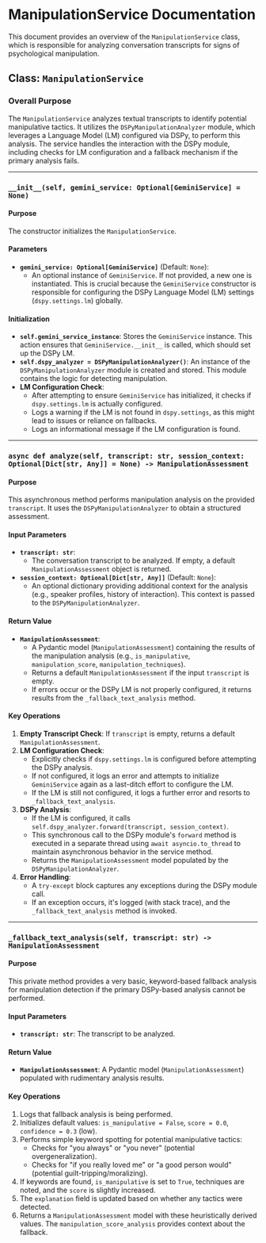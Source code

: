 # ManipulationService Documentation

This document provides an overview of the `ManipulationService` class, which is responsible for analyzing conversation transcripts for signs of psychological manipulation.

## Class: `ManipulationService`

### Overall Purpose
The `ManipulationService` analyzes textual transcripts to identify potential manipulative tactics. It utilizes the `DSPyManipulationAnalyzer` module, which leverages a Language Model (LM) configured via DSPy, to perform this analysis. The service handles the interaction with the DSPy module, including checks for LM configuration and a fallback mechanism if the primary analysis fails.

---

### `__init__(self, gemini_service: Optional[GeminiService] = None)`

#### Purpose
The constructor initializes the `ManipulationService`.

#### Parameters
*   **`gemini_service: Optional[GeminiService]`** (Default: `None`):
    *   An optional instance of `GeminiService`. If not provided, a new one is instantiated. This is crucial because the `GeminiService` constructor is responsible for configuring the DSPy Language Model (LM) settings (`dspy.settings.lm`) globally.

#### Initialization
*   **`self.gemini_service_instance`**: Stores the `GeminiService` instance. This action ensures that `GeminiService.__init__` is called, which should set up the DSPy LM.
*   **`self.dspy_analyzer = DSPyManipulationAnalyzer()`**: An instance of the `DSPyManipulationAnalyzer` module is created and stored. This module contains the logic for detecting manipulation.
*   **LM Configuration Check**:
    *   After attempting to ensure `GeminiService` has initialized, it checks if `dspy.settings.lm` is actually configured.
    *   Logs a warning if the LM is not found in `dspy.settings`, as this might lead to issues or reliance on fallbacks.
    *   Logs an informational message if the LM configuration is found.

---

### `async def analyze(self, transcript: str, session_context: Optional[Dict[str, Any]] = None) -> ManipulationAssessment`

#### Purpose
This asynchronous method performs manipulation analysis on the provided `transcript`. It uses the `DSPyManipulationAnalyzer` to obtain a structured assessment.

#### Input Parameters
*   **`transcript: str`**:
    *   The conversation transcript to be analyzed. If empty, a default `ManipulationAssessment` object is returned.
*   **`session_context: Optional[Dict[str, Any]]`** (Default: `None`):
    *   An optional dictionary providing additional context for the analysis (e.g., speaker profiles, history of interaction). This context is passed to the `DSPyManipulationAnalyzer`.

#### Return Value
*   **`ManipulationAssessment`**:
    *   A Pydantic model (`ManipulationAssessment`) containing the results of the manipulation analysis (e.g., `is_manipulative`, `manipulation_score`, `manipulation_techniques`).
    *   Returns a default `ManipulationAssessment` if the input `transcript` is empty.
    *   If errors occur or the DSPy LM is not properly configured, it returns results from the `_fallback_text_analysis` method.

#### Key Operations
1.  **Empty Transcript Check**: If `transcript` is empty, returns a default `ManipulationAssessment`.
2.  **LM Configuration Check**:
    *   Explicitly checks if `dspy.settings.lm` is configured before attempting the DSPy analysis.
    *   If not configured, it logs an error and attempts to initialize `GeminiService` again as a last-ditch effort to configure the LM.
    *   If the LM is still not configured, it logs a further error and resorts to `_fallback_text_analysis`.
3.  **DSPy Analysis**:
    *   If the LM is configured, it calls `self.dspy_analyzer.forward(transcript, session_context)`.
    *   This synchronous call to the DSPy module's `forward` method is executed in a separate thread using `await asyncio.to_thread` to maintain asynchronous behavior in the service method.
    *   Returns the `ManipulationAssessment` model populated by the `DSPyManipulationAnalyzer`.
4.  **Error Handling**:
    *   A `try-except` block captures any exceptions during the DSPy module call.
    *   If an exception occurs, it's logged (with stack trace), and the `_fallback_text_analysis` method is invoked.

---

### `_fallback_text_analysis(self, transcript: str) -> ManipulationAssessment`

#### Purpose
This private method provides a very basic, keyword-based fallback analysis for manipulation detection if the primary DSPy-based analysis cannot be performed.

#### Input Parameters
*   **`transcript: str`**: The transcript to be analyzed.

#### Return Value
*   **`ManipulationAssessment`**: A Pydantic model (`ManipulationAssessment`) populated with rudimentary analysis results.

#### Key Operations
1.  Logs that fallback analysis is being performed.
2.  Initializes default values: `is_manipulative = False`, `score = 0.0`, `confidence = 0.3` (low).
3.  Performs simple keyword spotting for potential manipulative tactics:
    *   Checks for "you always" or "you never" (potential overgeneralization).
    *   Checks for "if you really loved me" or "a good person would" (potential guilt-tripping/moralizing).
4.  If keywords are found, `is_manipulative` is set to `True`, techniques are noted, and the `score` is slightly increased.
5.  The `explanation` field is updated based on whether any tactics were detected.
6.  Returns a `ManipulationAssessment` model with these heuristically derived values. The `manipulation_score_analysis` provides context about the fallback.

